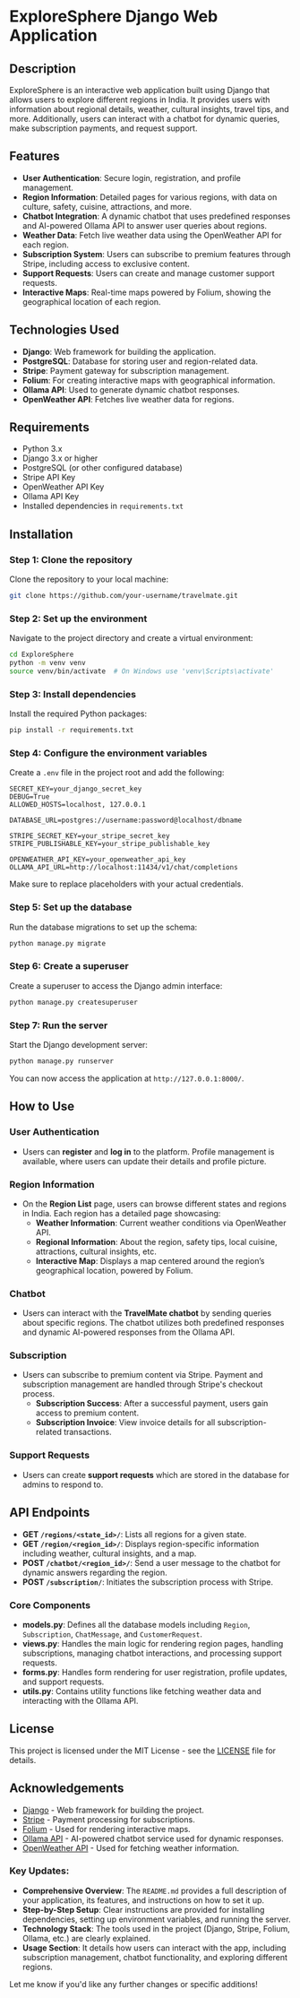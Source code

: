 # ExploreSphere Django Web Application


## Description

ExploreSphere is an interactive web application built using Django that allows users to explore different regions in India. It provides users with information about regional details, weather, cultural insights, travel tips, and more. Additionally, users can interact with a chatbot for dynamic queries, make subscription payments, and request support.

## Features

- **User Authentication**: Secure login, registration, and profile management.
- **Region Information**: Detailed pages for various regions, with data on culture, safety, cuisine, attractions, and more.
- **Chatbot Integration**: A dynamic chatbot that uses predefined responses and AI-powered Ollama API to answer user queries about regions.
- **Weather Data**: Fetch live weather data using the OpenWeather API for each region.
- **Subscription System**: Users can subscribe to premium features through Stripe, including access to exclusive content.
- **Support Requests**: Users can create and manage customer support requests.
- **Interactive Maps**: Real-time maps powered by Folium, showing the geographical location of each region.
  
## Technologies Used

- **Django**: Web framework for building the application.
- **PostgreSQL**: Database for storing user and region-related data.
- **Stripe**: Payment gateway for subscription management.
- **Folium**: For creating interactive maps with geographical information.
- **Ollama API**: Used to generate dynamic chatbot responses.
- **OpenWeather API**: Fetches live weather data for regions.

## Requirements

- Python 3.x
- Django 3.x or higher
- PostgreSQL (or other configured database)
- Stripe API Key
- OpenWeather API Key
- Ollama API Key
- Installed dependencies in `requirements.txt`

## Installation

### Step 1: Clone the repository

Clone the repository to your local machine:

```bash
git clone https://github.com/your-username/travelmate.git
```

### Step 2: Set up the environment

Navigate to the project directory and create a virtual environment:

```bash
cd ExploreSphere
python -m venv venv
source venv/bin/activate  # On Windows use 'venv\Scripts\activate'
```

### Step 3: Install dependencies

Install the required Python packages:

```bash
pip install -r requirements.txt
```

### Step 4: Configure the environment variables

Create a `.env` file in the project root and add the following:

```env
SECRET_KEY=your_django_secret_key
DEBUG=True
ALLOWED_HOSTS=localhost, 127.0.0.1

DATABASE_URL=postgres://username:password@localhost/dbname

STRIPE_SECRET_KEY=your_stripe_secret_key
STRIPE_PUBLISHABLE_KEY=your_stripe_publishable_key

OPENWEATHER_API_KEY=your_openweather_api_key
OLLAMA_API_URL=http://localhost:11434/v1/chat/completions
```

Make sure to replace placeholders with your actual credentials.

### Step 5: Set up the database

Run the database migrations to set up the schema:

```bash
python manage.py migrate
```

### Step 6: Create a superuser

Create a superuser to access the Django admin interface:

```bash
python manage.py createsuperuser
```

### Step 7: Run the server

Start the Django development server:

```bash
python manage.py runserver
```

You can now access the application at `http://127.0.0.1:8000/`.

## How to Use

### User Authentication

- Users can **register** and **log in** to the platform. Profile management is available, where users can update their details and profile picture.

### Region Information

- On the **Region List** page, users can browse different states and regions in India. Each region has a detailed page showcasing:
  - **Weather Information**: Current weather conditions via OpenWeather API.
  - **Regional Information**: About the region, safety tips, local cuisine, attractions, cultural insights, etc.
  - **Interactive Map**: Displays a map centered around the region’s geographical location, powered by Folium.

### Chatbot

- Users can interact with the **TravelMate chatbot** by sending queries about specific regions. The chatbot utilizes both predefined responses and dynamic AI-powered responses from the Ollama API.

### Subscription

- Users can subscribe to premium content via Stripe. Payment and subscription management are handled through Stripe's checkout process.
  - **Subscription Success**: After a successful payment, users gain access to premium content.
  - **Subscription Invoice**: View invoice details for all subscription-related transactions.

### Support Requests

- Users can create **support requests** which are stored in the database for admins to respond to.

## API Endpoints

- **GET `/regions/<state_id>/`**: Lists all regions for a given state.
- **GET `/region/<region_id>/`**: Displays region-specific information including weather, cultural insights, and a map.
- **POST `/chatbot/<region_id>/`**: Send a user message to the chatbot for dynamic answers regarding the region.
- **POST `/subscription/`**: Initiates the subscription process with Stripe.
  
### Core Components

- **models.py**: Defines all the database models including `Region`, `Subscription`, `ChatMessage`, and `CustomerRequest`.
- **views.py**: Handles the main logic for rendering region pages, handling subscriptions, managing chatbot interactions, and processing support requests.
- **forms.py**: Handles form rendering for user registration, profile updates, and support requests.
- **utils.py**: Contains utility functions like fetching weather data and interacting with the Ollama API.

## License

This project is licensed under the MIT License - see the [LICENSE](LICENSE) file for details.

## Acknowledgements

- [Django](https://www.djangoproject.com/) - Web framework for building the project.
- [Stripe](https://stripe.com/) - Payment processing for subscriptions.
- [Folium](https://python-visualization.github.io/folium/) - Used for rendering interactive maps.
- [Ollama API](https://ollama.com/) - AI-powered chatbot service used for dynamic responses.
- [OpenWeather API](https://openweathermap.org/api) - Used for fetching weather information.


### Key Updates:
- **Comprehensive Overview**: The `README.md` provides a full description of your application, its features, and instructions on how to set it up.
- **Step-by-Step Setup**: Clear instructions are provided for installing dependencies, setting up environment variables, and running the server.
- **Technology Stack**: The tools used in the project (Django, Stripe, Folium, Ollama, etc.) are clearly explained.
- **Usage Section**: It details how users can interact with the app, including subscription management, chatbot functionality, and exploring different regions.

Let me know if you'd like any further changes or specific additions!

